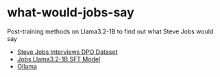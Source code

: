 # what-would-jobs-say
Post-training methods on Llama3.2-1B to find out what Steve Jobs would say

- [Steve Jobs Interviews DPO Dataset](https://huggingface.co/datasets/grasgor/steve-jobs-interviews-dpo)
- [Jobs Llama3.2-1B SFT Model](https://huggingface.co/grasgor/jobs-llama3.2-1B-sft)
- [Ollama](https://ollama.com/grasgor10/jobs-llama)
